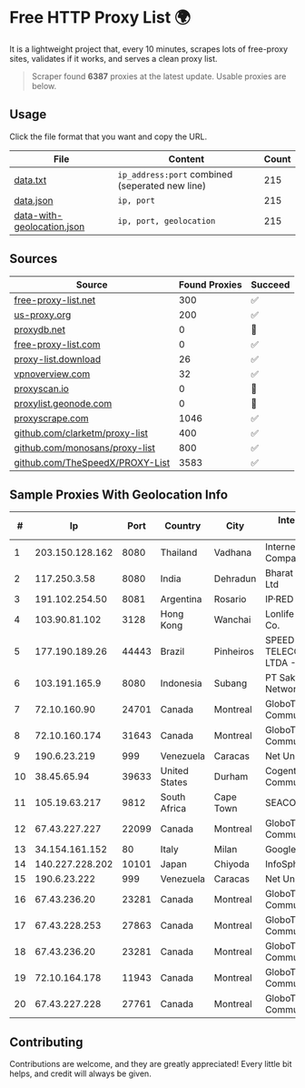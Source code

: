 
# Free HTTP Proxy List 🌍

It is a lightweight project that, every 10 minutes, scrapes lots of free-proxy sites, validates if it works, and serves a clean proxy list.


> Scraper found **6387** proxies at the latest update. Usable proxies are below.

## Usage

Click the file format that you want and copy the URL.


|File|Content|Count|
|----|-------|-----|
|[data.txt](https://raw.githubusercontent.com/themiralay/Proxy-List-World/master/data.txt)|`ip_address:port` combined (seperated new line)|215|
|[data.json](https://raw.githubusercontent.com/themiralay/Proxy-List-World/master/data.json)|`ip, port`|215|
|[data-with-geolocation.json](https://raw.githubusercontent.com/themiralay/Proxy-List-World/master/data-with-geolocation.json)|`ip, port, geolocation`|215|

## Sources

|Source|Found Proxies|Succeed|
|------|-------------|-------|
|[free-proxy-list.net](https://free-proxy-list.net)|300|✅|
|[us-proxy.org](https://www.us-proxy.org)|200|✅|
|[proxydb.net](http://proxydb.net)|0|🚫|
|[free-proxy-list.com](https://free-proxy-list.com/?page=&port=&type%5B%5D=http&type%5B%5D=https&up_time=0&search=Search)|0|✅|
|[proxy-list.download](https://www.proxy-list.download/HTTP)|26|✅|
|[vpnoverview.com](https://vpnoverview.com/privacy/anonymous-browsing/free-proxy-servers)|32|✅|
|[proxyscan.io](https://www.proxyscan.io)|0|🚫|
|[proxylist.geonode.com](https://proxylist.geonode.com/api/proxy-list?limit=300&page=1&sort_by=lastChecked&sort_type=desc&protocols=http,https)|0|🚫|
|[proxyscrape.com](https://api.proxyscrape.com/v2/?request=displayproxies&protocol=http&timeout=10000&country=all&ssl=all&anonymity=all)|1046|✅|
|[github.com/clarketm/proxy-list](https://raw.githubusercontent.com/clarketm/proxy-list/master/proxy-list-raw.txt)|400|✅|
|[github.com/monosans/proxy-list](https://raw.githubusercontent.com/monosans/proxy-list/main/proxies/http.txt)|800|✅|
|[github.com/TheSpeedX/PROXY-List](https://raw.githubusercontent.com/TheSpeedX/PROXY-List/master/http.txt)|3583|✅|


## Sample Proxies With Geolocation Info

|#|Ip|Port|Country|City|Internet Service Provider|
|-|--|----|-------|----|-------------------------|
|1|203.150.128.162|8080|Thailand|Vadhana|Internet Thailand Company Ltd|
|2|117.250.3.58|8080|India|Dehradun|Bharat Sanchar Nigam Ltd|
|3|191.102.254.50|8081|Argentina|Rosario|IP·RED|
|4|103.90.81.102|3128|Hong Kong|Wanchai|Lonlife Technology Co.|
|5|177.190.189.26|44443|Brazil|Pinheiros|SPEED PLANET TELECOMUNICAÇÕES LTDA - EPP|
|6|103.191.165.9|8080|Indonesia|Subang|PT Sakti Wijaya Network|
|7|72.10.160.90|24701|Canada|Montreal|GloboTech Communications|
|8|72.10.160.174|31643|Canada|Montreal|GloboTech Communications|
|9|190.6.23.219|999|Venezuela|Caracas|Net Uno|
|10|38.45.65.94|39633|United States|Durham|Cogent Communications|
|11|105.19.63.217|9812|South Africa|Cape Town|SEACOM Limited|
|12|67.43.227.227|22099|Canada|Montreal|GloboTech Communications|
|13|34.154.161.152|80|Italy|Milan|Google LLC|
|14|140.227.228.202|10101|Japan|Chiyoda|InfoSphere|
|15|190.6.23.222|999|Venezuela|Caracas|Net Uno|
|16|67.43.236.20|23281|Canada|Montreal|GloboTech Communications|
|17|67.43.228.253|27863|Canada|Montreal|GloboTech Communications|
|18|67.43.236.20|23281|Canada|Montreal|GloboTech Communications|
|19|72.10.164.178|11943|Canada|Montreal|GloboTech Communications|
|20|67.43.227.228|27761|Canada|Montreal|GloboTech Communications|



## Contributing

Contributions are welcome, and they are greatly appreciated! Every
little bit helps, and credit will always be given.

